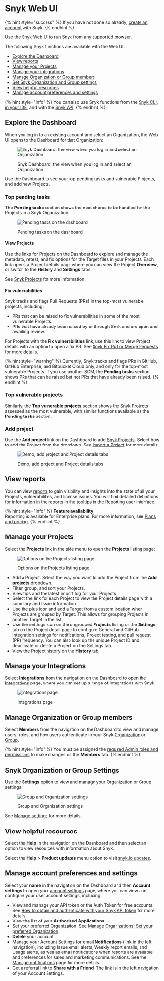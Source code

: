 # Snyk Web UI

{% hint style="success" %}
If you have not done so already, [create an account](quickstart/create-or-log-in-to-a-snyk-account.md) with Snyk.
{% endhint %}

Use the Snyk Web UI to run Snyk from any [supported browser](quickstart/#supported-browsers).

The following Snyk functions are available with the Web UI:

* [Explore the Dashboard](snyk-web-ui.md#explore-the-dashboard)
* [View reports](snyk-web-ui.md#view-reports)
* [Manage your Projects](snyk-web-ui.md#manage-your-projects)
* [Manage your integrations](snyk-web-ui.md#manage-your-integrations)
* [Manage Organization or Group members](snyk-web-ui.md#manage-organization-or-group-members)
* [Set Snyk Organization and Group settings](snyk-web-ui.md#snyk-organization-or-group-settings)
* [View helpful resources](snyk-web-ui.md#view-helpful-resources)
* [Manage account preferences and settings](snyk-web-ui.md#manage-account-preferences-and-settings)

{% hint style="info" %}
You can also use Snyk functions from the [Snyk CLI](../snyk-cli/), [in your IDE](../scm-ide-and-ci-cd-workflow-and-integrations/snyk-ide-plugins-and-extensions/), and with the [Snyk API](../snyk-api/).
{% endhint %}

## Explore the Dashboard

When you log in to an existing account and select an Organization, the Web UI opens to the Dashboard for that Organization:

<figure><img src="../.gitbook/assets/Snyk-dashboard.png" alt="Snyk Dashboard, the view when you log in and select an Organization"><figcaption><p>Snyk Dashboard, the view when you log in and select an Organization</p></figcaption></figure>

Use the Dashboard to see your top pending tasks and vulnerable Projects, and add new Projects.

### Top pending tasks

The **Pending tasks** section shows the next chores to be handled for the Projects in a Snyk Organization.

<figure><img src="../.gitbook/assets/Pending-tasks.png" alt="Pending tasks on the dashboard"><figcaption><p>Pending tasks on the dashboard</p></figcaption></figure>

#### View Projects

Use the links for Projects on the Dashboard to explore and manage the metadata, retest, and fix options for the Target files in your Projects. Each link opens a Project details page where you can view the Project **Overview**, or switch to the **History** and **Settings** tabs.

See [Snyk Projects](../snyk-admin/snyk-projects/) for more information.

#### Fix vulnerabilities

Snyk tracks and flags Pull Requests (PRs) in the top-most vulnerable projects, including:

* PRs that can be raised to fix vulnerabilities in some of the most vulnerable Projects.
* PRs that have already been raised by or through Snyk and are open and awaiting review.

For Projects with the **Fix vulnerabilities** link, use this link to view Project details with an option to open a fix PR. See [Snyk Fix Pull or Merge Requests](../scan-with-snyk/pull-requests/snyk-fix-pull-or-merge-requests/) for more details.

{% hint style="warning" %}
Currently, Snyk tracks and flags PRs in GitHub, GitHub Enterprise, and Bitbucket Cloud only, and only for the top-most vulnerable Projects. If you use another SCM, the **Pending tasks** section shows PRs that can be raised but not PRs that have already been raised.
{% endhint %}

### Top vulnerable projects

Similarly, the **Top vulnerable projects** section shows the [Snyk Projects](../snyk-admin/snyk-projects/) assessed as the most vulnerable, with similar functions available as the **Pending tasks** section.

### Add project

Use the **Add project** link on the Dashboard to add [Snyk Projects](../snyk-admin/snyk-projects/). Select how to add the Project from the dropdown. See [Import a Project](quickstart/import-a-project.md) for more details.

<figure><img src="../.gitbook/assets/demo-project-details-options (1) (1) (1) (1) (1) (1) (1) (1) (1) (1) (2) (9).gif" alt="Demo, add project and Project details tabs"><figcaption><p>Demo, add project and Project details tabs</p></figcaption></figure>

## **View reports**

You can view [reports](../manage-issues/reporting/) to gain visibility and insights into the state of all your Projects, vulnerabilities, and license issues. You will find detailed definitions for information in the reports in the tooltips in the Reporting user interface.

{% hint style="info" %}
**Feature availability**\
Reporting is available for Enterprise plans. For more information, see [Plans and pricing](https://snyk.io/plans/).
{% endhint %}

## **Manage your** **Projects**

Select the **Projects** link in the side menu to open the **Projects** listing page:

<figure><img src="../.gitbook/assets/Project listing add projects.gif" alt="Options on the Projects listing page"><figcaption><p>Options on the Projects listing page</p></figcaption></figure>

* Add a Project. Select the way you want to add the Project from the **Add projects** dropdown.
* Filter, group, and sort your Projects.
* View tips and the latest import log for your Projects.
* Select the link for each Project to view the Project details page with a summary and Issue information.
* Use the plus icon and add a Target from a custom location when Projects are grouped by Target. This allows for grouping Projects in another Target in the list.
* Use the settings icon on the ungrouped **Projects** listing or the **Settings** tab on the Project detail page to configure General and GitHub integration settings for notifications, Project testing, and pull request (PR) frequency. You can also look up the unique Project ID and deactivate or delete a Project on the Settings tab.
* View the Project history on the **History** tab.

## **Manage your** **Integrations**

Select **Integrations** from the navigation on the Dashboard to open the [Integrations](../integrate-with-snyk/) page, where you can set up a range of integrations with Snyk:

<figure><img src="../.gitbook/assets/image (123) (1) (2) (1).png" alt="Integrations page"><figcaption><p>Integrations page</p></figcaption></figure>

## Manage Organization or Group members

Select **Members** from the navigation on the Dashboard to view and manage users, roles, and how users authenticate in your Snyk [Organization](../snyk-admin/groups-and-organizations/organizations/manage-users-in-organizations.md) or [Group](../snyk-admin/groups-and-organizations/groups/manage-users-in-a-group.md).

{% hint style="info" %}
You must be assigned the [required Admin roles and permissions](../snyk-admin/manage-permissions-and-roles/pre-defined-roles.md) to make changes on the **Members** tab.
{% endhint %}

## Snyk Organization or Group Settings

Use the **Settings** option to view and manage your Organization or Group settings:

<figure><img src="../.gitbook/assets/Settings - general.png" alt="Group and Organization settings"><figcaption><p>Group and Organization settings</p></figcaption></figure>

See [Manage settings](../snyk-admin/groups-and-organizations/group-and-organization-settings.md) for more details.

## View helpful resources

Select the **Help** in the navigation on the Dashboard and then select an option to view resources with information about Snyk.

Select the **Help** > **Product updates** menu option to visit [snyk.io updates](https://updates.snyk.io/).

## Manage account preferences and settings

Select your **name** in the navigation on the Dashboard and then **Account settings** to open your [account settings](https://app.snyk.io/account) page, where you can view and configure your user account settings, including:

* View and manage your API token or the Auth Token for free accounts. See [How to obtain and authenticate with your Snyk API token](how-to-obtain-and-authenticate-with-your-snyk-api-token.md) for more detalis.
* View the list of your **Authorized Applications**.
* Set your preferred Organization. See [Manage Organizations: Set your preferred Organization](../snyk-admin/groups-and-organizations/organizations/create-and-delete-organizations.md#set-your-preferred-organization).
* **Delete** your account.
* Manage your Account Settings for email **Notifications** (link in the left navigation), including Issue email alerts, Weekly report emails, and Usage alerts, as well as email notifications when reports are available and preferences for sales and marketing communications. See the [Manage notifications](../snyk-admin/manage-notifications.md) page for more details.
* Get a referral link to **Share with a Friend**. The link is in the left navigation of your Account Settings.
